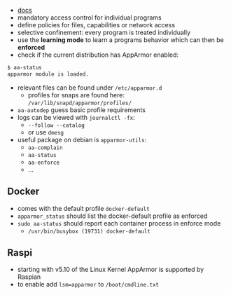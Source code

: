 - [docs](https://gitlab.com/apparmor/apparmor/-/wikis/Documentation)
- mandatory access control for individual programs
- define policies for files, capabilities or network access
- selective confinement: every program is treated individually
- use the **learning mode** to learn a programs behavior which can then be **enforced**
- check if the current distribution has AppArmor enabled:
```bash
$ aa-status    
apparmor module is loaded.
```
- relevant files can be found under  `/etc/apparmor.d`
	- profiles for snaps are found here: `/var/lib/snapd/apparmor/profiles/`
- `aa-autodep` guess basic profile requirements
- logs can be viewed with `journalctl -fx`:
	- `--follow --catalog`
	- or use `dmesg`
- useful package on debian is `apparmor-utils`:
	- `aa-complain`
	- `aa-status`
	- `aa-enforce`
	- ...

## Docker

- comes with the default profile `docker-default`
- `apparmor_status` should list the docker-default profile as enforced
- `sudo aa-status` should report each container process in enforce mode
	- `/usr/bin/busybox (19731) docker-default`


## Raspi

- starting with v5.10 of the Linux Kernel AppArmor is  supported by Raspian
- to enable add `lsm=apparmor` to `/boot/cmdline.txt`